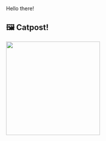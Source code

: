 Hello there!



## 🖼️ Catpost!

<sub>
    <img src="https://cdn2.thecatapi.com/images/c2u.png" height="256">
</sub>

